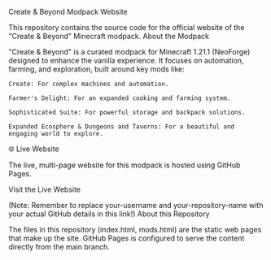 Create & Beyond Modpack Website

This repository contains the source code for the official website of the "Create & Beyond" Minecraft modpack.
About the Modpack

"Create & Beyond" is a curated modpack for Minecraft 1.21.1 (NeoForge) designed to enhance the vanilla experience. It focuses on automation, farming, and exploration, built around key mods like:

    Create: For complex machines and automation.

    Farmer's Delight: For an expanded cooking and farming system.

    Sophisticated Suite: For powerful storage and backpack solutions.

    Expanded Ecosphere & Dungeons and Taverns: For a beautiful and engaging world to explore.

🌐 Live Website

The live, multi-page website for this modpack is hosted using GitHub Pages.

Visit the Live Website

(Note: Remember to replace your-username and your-repository-name with your actual GitHub details in this link!)
About this Repository

The files in this repository (index.html, mods.html) are the static web pages that make up the site. GitHub Pages is configured to serve the content directly from the main branch.
